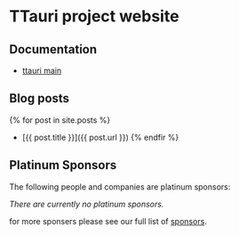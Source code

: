 TTauri project website
======================

Documentation
-------------
 - [ttauri main](docs/ttauri/main/index.html)


Blog posts
----------
{% for post in site.posts %}
 - [{{ post.title }}]({{ post.url }})
{% endfir %}

Platinum Sponsors
-----------------

The following people and companies are platinum sponsors:

_There are currently no platinum sponsors._

for more sponsers please see our full list of [sponsors](sponsors.md).

